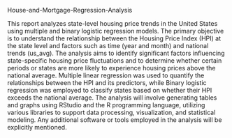 House-and-Mortgage-Regression-Analysis

This report analyzes state-level housing price trends in the United States using multiple and 
binary logistic regression models. The primary objective is to understand the relationship 
between the Housing Price Index (HPI) at the state level and factors such as time (year and 
month) and national trends (us_avg). The analysis aims to identify significant factors 
influencing state-specific housing price fluctuations and to determine whether certain periods or 
states are more likely to experience housing prices above the national average. Multiple linear 
regression was used to quantify the relationships between the HPI and its predictors, while 
Binary logistic regression was employed to classify states based on whether their HPI exceeds 
the national average. 
The analysis will involve generating tables and graphs using RStudio and the R programming 
language, utilizing various libraries to support data processing, visualization, and statistical 
modeling. Any additional software or tools employed in the analysis will be explicitly 
mentioned.
